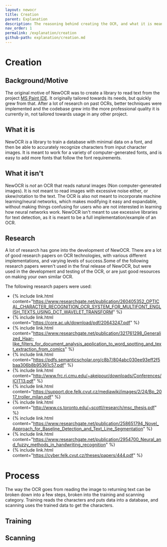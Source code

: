 ```yaml
---
layout: newocr
title: Creation
parent: Explanation
description: The reasoning behind creating the OCR, and what it is meant to do/not meant to do.
nav_order: 1
permalink: /explanation/creation
github-path: explanation/creation.md
---
```


# Creation

## Background/Motive

The original motive of NewOCR was to create a library to read text from the project [MS Paint IDE](https://ms-paint-i.de/). It originally tailored towards its needs, but quickly grew from that. After a lot of research on past OCRs, better techniques were implemented and the codebase grew into the more professional quality it is currently in, not tailored towards usage in any other project.

## What it is

NewOCR *is* a library to train a database with minimal data on a font, and then be able to accurately recognize characters from input character images. It is meant to work for a variety of computer-generated fonts, and is easy to add more fonts that follow the font requirements.

## What it isn't

NewOCR is *not* an OCR that reads natural images (Non computer-generated images). It is not meant to read images with excessive noise either, or skew/rotation to the text. The OCR is also not meant to incorporate machine learning/neural networks, which makes modifying it easy and expandable, without making things confusing for users who are not interested in learning how neural networks work. NewOCR isn't meant to use excessive libraries for text detection, as it is meant to be a full implementation/example of an OCR.

## Research

A lot of research has gone into the development of NewOCR. There are a lot of good research papers on OCR technologies, with various different implementations, and varying levels of success.Some of the following research papers weren't used in the final release of NewOCR, but were used in the development and testing of the OCR, or are just good resources on making your own similar OCR.

The following research papers were used:

- {% include link.html content="https://www.researchgate.net/publication/260405352_OPTICAL_CHARACTER_RECOGNITION_OCR_SYSTEM_FOR_MULTIFONT_ENGLISH_TEXTS_USING_DCT_WAVELET_TRANSFORM" %}
- {% include link.html content="https://core.ac.uk/download/pdf/20643247.pdf" %}
- {% include link.html content="https://www.researchgate.net/publication/321761298_Generalized_Haar-like_filters_for_document_analysis_application_to_word_spotting_and_text_extraction_from_comics" %}
- {% include link.html content="https://pdfs.semanticscholar.org/c8b7/804abc030ee93eff2f5baa306b8b95361c57.pdf" %}
- {% include link.html content="http://www.frc.ri.cmu.edu/~akeipour/downloads/Conferences/ICIT13.pdf" %}
- {% include link.html content="https://support.dce.felk.cvut.cz/mediawiki/images/2/24/Bp_2017_troller_milan.pdf" %}
- {% include link.html content="http://www.cs.toronto.edu/~scottl/research/msc_thesis.pdf" %}
- {% include link.html content="https://www.researchgate.net/publication/258651794_Novel_Approach_for_Baseline_Detection_and_Text_Line_Segmentation" %}
- {% include link.html content="https://www.researchgate.net/publication/2954700_Neural_and_fuzzy_methods_in_handwriting_recognition" %}
- {% include link.html content="https://cyber.felk.cvut.cz/theses/papers/444.pdf" %}

# Process

The way the OCR goes from reading the image to returning text can be broken down into a few steps, broken into the training and scanning category. Training reads the characters and puts data into a database, and scanning uses the trained data to get the characters.

## Training



## Scanning